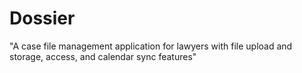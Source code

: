 # Dossier
 "A case file management application for lawyers with file upload and storage, access, and calendar sync features"
